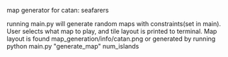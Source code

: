 

map generator for catan: seafarers

running main.py will generate random maps with constraints(set in main). User selects what map to play, and tile layout is printed to terminal. Map layout is found map_generation/info/catan.png
or generated by running python main.py "generate_map" num_islands
